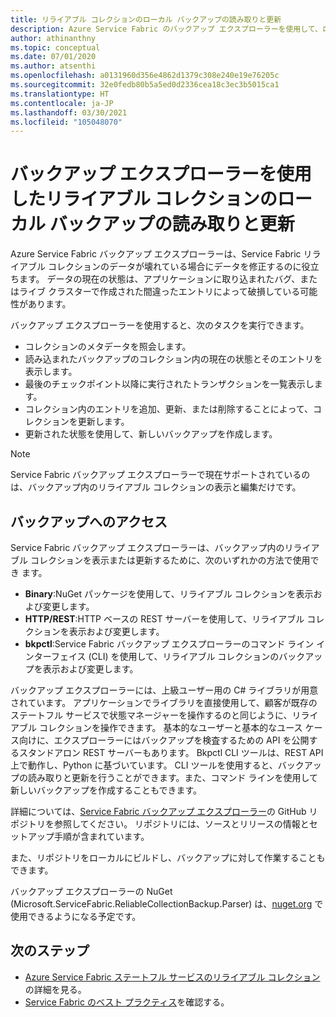 ```yaml
---
title: リライアブル コレクションのローカル バックアップの読み取りと更新
description: Azure Service Fabric のバックアップ エクスプローラーを使用して、ローカルのリライアブル コレクションのバックアップを読み取り、更新します。
author: athinanthny
ms.topic: conceptual
ms.date: 07/01/2020
ms.author: atsenthi
ms.openlocfilehash: a0131960d356e4862d1379c308e240e19e76205c
ms.sourcegitcommit: 32e0fedb80b5a5ed0d2336cea18c3ec3b5015ca1
ms.translationtype: HT
ms.contentlocale: ja-JP
ms.lasthandoff: 03/30/2021
ms.locfileid: "105048070"
---
```

# <a name="read-and-update-a-reliable-collections-backup-by-using-backup-explorer"></a>バックアップ エクスプローラーを使用したリライアブル コレクションのローカル バックアップの読み取りと更新

Azure Service Fabric バックアップ エクスプローラーは、Service Fabric リライアブル コレクションのデータが壊れている場合にデータを修正するのに役立ちます。 データの現在の状態は、アプリケーションに取り込まれたバグ、またはライブ クラスターで作成された間違ったエントリによって破損している可能性があります。

バックアップ エクスプローラーを使用すると、次のタスクを実行できます。
-   コレクションのメタデータを照会します。
-   読み込まれたバックアップのコレクション内の現在の状態とそのエントリを表示します。
-   最後のチェックポイント以降に実行されたトランザクションを一覧表示します。
-   コレクション内のエントリを追加、更新、または削除することによって、コレクションを更新します。
-   更新された状態を使用して、新しいバックアップを作成します。

> [!NOTE]
> Service Fabric バックアップ エクスプローラーで現在サポートされているのは、バックアップ内のリライアブル コレクションの表示と編集だけです。
>

## <a name="access-the-backup"></a>バックアップへのアクセス

Service Fabric バックアップ エクスプローラーは、バックアップ内のリライアブル コレクションを表示または更新するために、次のいずれかの方法で使用でき ます。
-   **Binary**:NuGet パッケージを使用して、リライアブル コレクションを表示および変更します。
-   **HTTP/REST**:HTTP ベースの REST サーバーを使用して、リライアブル コレクションを表示および変更します。
-   **bkpctl**:Service Fabric バックアップ エクスプローラーのコマンド ライン インターフェイス (CLI) を使用して、リライアブル コレクションのバックアップを表示および変更します。

バックアップ エクスプローラーには、上級ユーザー用の C# ライブラリが用意されています。 アプリケーションでライブラリを直接使用して、顧客が既存のステートフル サービスで状態マネージャーを操作するのと同じように、リライアブル コレクションを操作できます。 基本的なユーザーと基本的なユース ケース向けに、エクスプローラーにはバックアップを検査するための API を公開するスタンドアロン REST サーバーもあります。 Bkpctl CLI ツールは、REST API 上で動作し、Python に基づいています。 CLI ツールを使用すると、バックアップの読み取りと更新を行うことができます。また、コマンド ラインを使用して新しいバックアップを作成することもできます。

詳細については、[Service Fabric バックアップ エクスプローラー](https://github.com/microsoft/service-fabric-backup-explorer)の GitHub リポジトリを参照してください。 リポジトリには、ソースとリリースの情報とセットアップ手順が含まれています。

また、リポジトリをローカルにビルドし、バックアップに対して作業することもできます。
 
バックアップ エクスプローラーの NuGet (Microsoft.ServiceFabric.ReliableCollectionBackup.Parser) は、[nuget.org](https://www.nuget.org/) で使用できるようになる予定です。 

## <a name="next-steps"></a>次のステップ

* [Azure Service Fabric ステートフル サービスのリライアブル コレクション](service-fabric-reliable-services-reliable-collections.md)の詳細を見る。
* [Service Fabric のベスト プラクティス](./service-fabric-best-practices-security.md)を確認する。